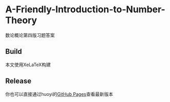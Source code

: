 # A-Friendly-Introduction-to-Number-Theory
数论概论第四版习题答案

## Build
本文使用XeLaTeX构建

## Release
你也可以直接通过huoyi的[GitHub Pages](https://huoyi-zhang.github.io/A-Friendly-Introduction-to-Number-Theory/)查看最新版本
